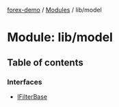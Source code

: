 [forex-demo](../README.md) / [Modules](../modules.md) / lib/model

# Module: lib/model

## Table of contents

### Interfaces

- [IFilterBase](../interfaces/lib_model.IFilterBase.md)
